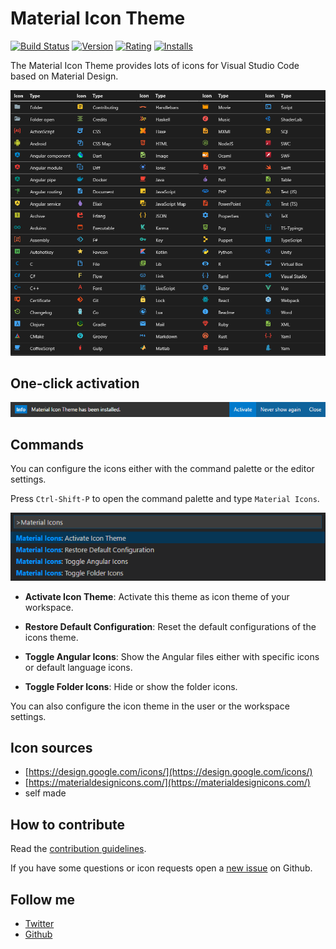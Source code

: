 # Material Icon Theme

[![Build Status](https://travis-ci.org/PKief/vscode-material-icon-theme.svg?branch=master)](https://travis-ci.org/PKief/vscode-material-icon-theme)
[![Version](http://vsmarketplacebadge.apphb.com/version/PKief.material-icon-theme.svg)](https://marketplace.visualstudio.com/items?itemName=PKief.material-icon-theme)
[![Rating](https://vsmarketplacebadge.apphb.com/rating/PKief.material-icon-theme.svg)](https://marketplace.visualstudio.com/items?itemName=PKief.material-icon-theme)
[![Installs](https://vsmarketplacebadge.apphb.com/installs/PKief.material-icon-theme.svg)](https://marketplace.visualstudio.com/items?itemName=PKief.material-icon-theme)

The Material Icon Theme provides lots of icons for Visual Studio Code based on Material Design.

![Icon set](images/iconset.png)

## One-click activation
![activation](images/oneclickactivation.png)

## Commands
You can configure the icons either with the command palette or the editor settings.

Press `Ctrl-Shift-P` to open the command palette and type `Material Icons`.

![commands](images/commands.png)

- **Activate Icon Theme**: Activate this theme as icon theme of your workspace.

- **Restore Default Configuration**: Reset the default configurations of the icons theme.

- **Toggle Angular Icons**: Show the Angular files either with specific icons or default language icons.

- **Toggle Folder Icons**: Hide or show the folder icons.

You can also configure the icon theme in the user or the workspace settings.

## Icon sources
* [https://design.google.com/icons/](https://design.google.com/icons/)
* [https://materialdesignicons.com/](https://materialdesignicons.com/)
* self made

## How to contribute

Read the [contribution guidelines](https://github.com/PKief/vscode-extension-material-icon-theme/blob/master/CONTRIBUTING.md).

If you have some questions or icon requests open a [new issue](https://github.com/PKief/vscode-extension-material-icon-theme/issues/new) on Github.

## Follow me
- [Twitter](https://twitter.com/PhilippKief)
- [Github](https://github.com/PKief)